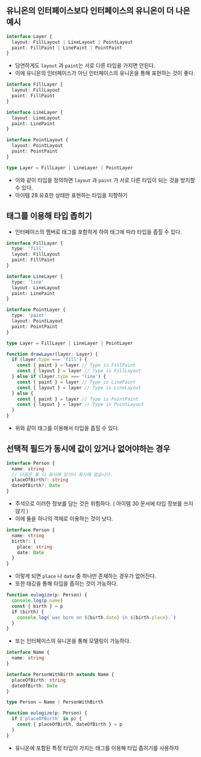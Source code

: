 ## 유니온의 인터페이스보다 인터페이스의 유니온이 더 나은 예시
```typescript
interface Layer {
  layout: FillLayout | LineLayout | PointLayout
  paint: FillPaint | LinePaint | PointPaint
}
```
- 당연하게도 `layout` 과 `paint`는 서로 다른 타입을 가지면 안된다.
- 이에 유니온의 인터페이스가 아닌 인터페이스의 유니온을 통해 표현하는 것이 좋다.

```typescript
interface FillLayer {
  layout: FillLayout
  paint: FillPaint  
}

interface LineLayer {
  layout: LineLayout
  paint: LinePaint
}

interface PointLayout {
  layout: PointLayout
  paint: PointPaint
}

type Layer = FillLayer | LineLayer | PointLayer
```
- 이와 같이 타입을 정의하면 `layout` 과 `paint` 가 서로 다른 타입이 되는 것을 방지할 수 있다.
- 아이템 28 유효한 상태만 표현하는 타입을 지향하기

## 태그를 이용해 타입 좁히기
- 인터페이스의 멤버로 태그를 포함하게 하여 태그에 따라 타입을 좁힐 수 있다.

```typescript
interface FillLayer {
  type: 'fill'
  layout: FillLayout
  paint: FillPaint
}

interface LineLayer {
  type: 'line'
  layout: LineLayout
  paint: LinePaint
}

interface PointLayer {
  type: 'paint'
  layout: PointLayout
  paint: PointPaint
}

type Layer = FillLayer | LineLayer | PointLayer

function drawLayer(layer: Layer) {
  if (layer.type === 'fill') {
    const { paint } = layer // Type is FillPaint
    const { layout } = layer // Type is FillLayout
  } else if (layer.type === 'line') {
    const { paint } = layer // Type is LinePaint
    const { layout } = layer // Type is LineLayout
  } else {
    const { paint } = layer // Type is PointPaint
    const { layout } = layer // Type is PointLayout
  }
}
```
- 위와 같이 태그를 이용해서 타입을 좁힐 수 있다.

## 선택적 필드가 동시에 값이 있거나 없어야하는 경우
```typescript
interface Person {
  name: string
  // 다음은 둘 다 동시에 있거나 동시에 없습니다.
  placeOfBirth?: string
  dateOfBirth?: Date
}
```
- 주석으로 이러한 정보를 담는 것은 위험하다. ( 아이템 30 문서에 타입 정보를 쓰지 않기 )
- 이에 둘을 하나의 객체로 이용하는 것이 낫다.

```typescript
interface Person {
  name: string
  birth?: {
    place: string
    date: Date
  }
}
```
- 이렇게 되면 `place` 나 `date` 중 하나만 존재하는 경우가 없어진다.
- 또한 태깅을 통해 타입을 좁히는 것이 가능하다.

```typescript
function eulogize(p: Person) {
  console.log(p.name)
  const { birth } = p
  if (birth) {
    console.log(`was born on ${birth.date} in ${birth.place}.`)
  }
}
```

- 또는 인터페이스의 유니온을 통해 모델링이 가능하다.
```typescript
interface Name {
  name: string
}

interface PersonWithBirth extends Name {
  placeOfBirth: string
  dateOfBirth: Date
}

type Person = Name | PersonWithBirth

function eulogize(p: Person) {
  if ('placeOfBirth' in p) {
    const { placeOfBirth, dateOfBirth } = p
  }
}
```
- 유니온에 포함된 특정 타입이 가지는 태그를 이용해 타입 좁히기를 사용하자
